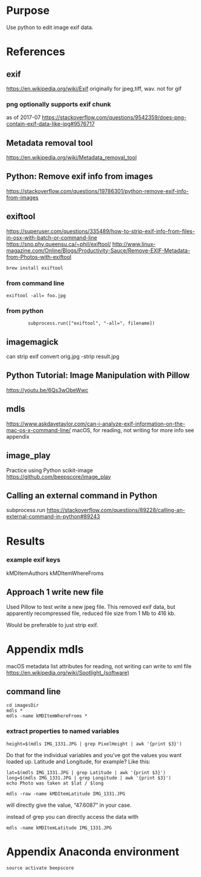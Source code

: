 # Purpose
Use python to edit image exif data.

# References

## exif
https://en.wikipedia.org/wiki/Exif
originally for jpeg,tiff, wav.
not for gif
### png optionally supports exif chunk
as of 2017-07
https://stackoverflow.com/questions/9542359/does-png-contain-exif-data-like-jpg#9576717

## Metadata removal tool
https://en.wikipedia.org/wiki/Metadata_removal_tool

## Python: Remove exif info from images
https://stackoverflow.com/questions/19786301/python-remove-exif-info-from-images

## exiftool
https://superuser.com/questions/335489/how-to-strip-exif-info-from-files-in-osx-with-batch-or-command-line
https://sno.phy.queensu.ca/~phil/exiftool/
http://www.linux-magazine.com/Online/Blogs/Productivity-Sauce/Remove-EXIF-Metadata-from-Photos-with-exiftool

    brew install exiftool

### from command line

    exiftool -all= foo.jpg
    
### from python

            subprocess.run(["exiftool", "-all=", filename])

## imagemagick
can strip exif
    convert orig.jpg -strip result.jpg

## Python Tutorial: Image Manipulation with Pillow
https://youtu.be/6Qs3wObeWwc

## mdls
https://www.askdavetaylor.com/can-i-analyze-exif-information-on-the-mac-os-x-command-line/
macOS, for reading, not writing
for more info see appendix

## image_play
Practice using Python scikit-image
https://github.com/beepscore/image_play

## Calling an external command in Python
subprocess.run
https://stackoverflow.com/questions/89228/calling-an-external-command-in-python#89243

# Results

### example exif keys
kMDItemAuthors
kMDItemWhereFroms

## Approach 1 write new file
Used Pillow to test write a new jpeg file.
This removed exif data, but apparently recompressed file, reduced file size from 1 Mb to 416 kb.

Would be preferable to just strip exif.


# Appendix mdls
macOS metadata list attributes
for reading, not writing
can write to xml file
https://en.wikipedia.org/wiki/Spotlight_(software)

## command line

    cd imagesDir
    mdls *
    mdls -name kMDItemWhereFroms *

### extract properties to named variables

    height=$(mdls IMG_1331.JPG | grep PixelHeight | awk '{print $3}')

Do that for the individual variables and you’ve got the values you want loaded up.
Latitude and Longitude, for example? Like this:

    lat=$(mdls IMG_1331.JPG | grep Latitude | awk '{print $3}')
    long=$(mdls IMG_1331.JPG | grep Longitude | awk '{print $3}')
    echo Photo was taken at $lat / $long

    mdls -raw -name kMDItemLatitude IMG_1331.JPG

will directly give the value, “47.6087” in your case.

instead of grep you can directly access the data with

    mdls -name kMDItemLatitude IMG_1331.JPG

# Appendix Anaconda environment

    source activate beepscore
